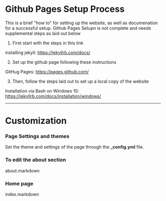# Github Pages Setup Process

This is a brief "how to" for setting up the website, as well as documenation for a successful setup. 
Github Pages Setupn is not complete and needs supplemental steps as laid out below

1. First start with the steps in this link

  installing jekyll: https://jekyllrb.com/docs/

2. Set up the github page following these instructions

  GitHug Pages: https://pages.github.com/

3. Then, follow the steps laid out to set up a local copy of the website

  Installation via Bash on Windows 10: https://jekyllrb.com/docs/installation/windows/

---
# Customization

### Page Settings and themes

Set the theme and settings of the page through the **_config.yml** file.

### To edit the about section

about.markdown

### Home page

index.markdown
